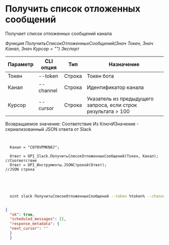 ﻿---
sidebar_position: 5
---

# Получить список отложенных сообщений
 Получает список отложенных сообщений канала


*Функция ПолучитьСписокОтложенныхСообщений(Знач Токен, Знач Канал, Знач Курсор = "") Экспорт*

  | Параметр | CLI опция | Тип | Назначение |
  |-|-|-|-|
  | Токен | --token | Строка | Токен бота |
  | Канал | --channel | Строка | Идентификатор канала |
  | Курсор | --cursor | Строка | Указатель из предыдущего запроса, если строк результата > 100 |

  
  Возвращаемое значение:   Соответствие Из КлючИЗначение - сериализованный JSON ответа от Slack

```bsl title="Пример кода"
	
  
  Канал = "C070VPMKN8J";
  
  Ответ = OPI_Slack.ПолучитьСписокОтложенныхСообщений(Токен, Канал); //Соответствие
  Ответ = OPI_Инструменты.JSONСтрокой(Ответ);                        //JSON строка
  

	
```

```sh title="Пример команды CLI"
    
  oint slack ПолучитьСписокОтложенныхСообщений --token %token% --channel "C070VPMKN8J" --cursor %cursor%

```


```json title="Результат"

{
  "ok": true,
  "scheduled_messages": [],
  "response_metadata": {
  "next_cursor": ""
  }
  }

```
